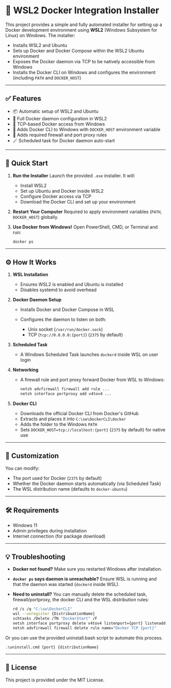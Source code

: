 ﻿# 🐳 WSL2 Docker Integration Installer

This project provides a simple and fully automated installer for setting up a Docker development environment using **WSL2** (Windows Subsystem for Linux) on Windows. The installer:

* Installs WSL2 and Ubuntu
* Sets up Docker and Docker Compose within the WSL2 Ubuntu environment
* Exposes the Docker daemon via TCP to be natively accessible from Windows
* Installs the Docker CLI on Windows and configures the environment (including `PATH` and `DOCKER_HOST`)

---

## ✅ Features

* 📦 Automatic setup of WSL2 and Ubuntu
* 🐳 Full Docker daemon configuration in WSL2
* 🔁 TCP-based Docker access from Windows
* 🔧 Adds Docker CLI to Windows with `DOCKER_HOST` environment variable
* 🔐 Adds required firewall and port proxy rules
* 🪄 Scheduled task for Docker daemon auto-start

---

## 🚀 Quick Start

1. **Run the Installer**
   Launch the provided `.exe` installer. It will:

   * Install WSL2
   * Set up Ubuntu and Docker inside WSL2
   * Configure Docker access via TCP
   * Download the Docker CLI and set up your environment

2. **Restart Your Computer**
   Required to apply environment variables (`PATH`, `DOCKER_HOST`) globally.

3. **Use Docker from Windows!**
   Open PowerShell, CMD, or Terminal and run:

   ```bash
   docker ps
   ```

---

## ⚙️ How It Works

1. **WSL Installation**

   * Ensures WSL2 is enabled and Ubuntu is installed
   * Disables systemd to avoid overhead

2. **Docker Daemon Setup**

   * Installs Docker and Docker Compose in WSL
   * Configures the daemon to listen on both:

     * Unix socket (`/var/run/docker.sock`)
     * TCP (`tcp://0.0.0.0:{port}`) (`2375` by default)

3. **Scheduled Task**

   * A Windows Scheduled Task launches `dockerd` inside WSL on user login

4. **Networking**

   * A firewall rule and port proxy forward Docker from WSL to Windows:

     ```bash
     netsh advfirewall firewall add rule ...
     netsh interface portproxy add v4tov4 ...
     ```

5. **Docker CLI**

   * Downloads the official Docker CLI from Docker's GitHub
   * Extracts and places it into `C:\sw\DockerCLI\docker`
   * Adds the folder to the Windows `PATH`
   * Sets `DOCKER_HOST=tcp://localhost:{port}` (`2375` by default) for native use

---

## 🔧 Customization

You can modify:

* The port used for Docker (`2375` by default)
* Whether the Docker daemon starts automatically (via Scheduled Task)
* The WSL distribution name (defaults to `docker-ubuntu`)

---

## 🛠 Requirements

* Windows 11
* Admin privileges during installation
* Internet connection (for package download)

---

## 💡 Troubleshooting

* **Docker not found?**
  Make sure you restarted Windows after installation.

* **`docker ps` says daemon is unreachable?**
  Ensure WSL is running and that the daemon was started (`dockerd` inside WSL).

* **Need to uninstall?**
  You can manually delete the scheduled task, firewall/portproxy, the docker CLI and the WSL distribution rules:

  ```bash
  rd /s /q "C:\sw\DockerCLI"
  wsl --unregister {DistribuationName}
  schtasks /Delete /TN "DockerStart" /F
  netsh interface portproxy delete v4tov4 listenport={port} listenaddress=0.0.0.0
  netsh advfirewall firewall delete rule name="Docker TCP {port}"
  ```
Or you can use the provided uninstall.bash script to automate this process.

`.\uninstall.cmd {port} {distributionName}`

---

## 📜 License

This project is provided under the MIT License.
